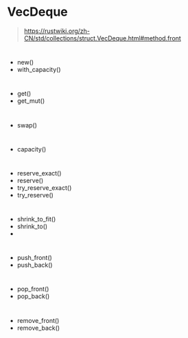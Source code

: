 # VecDeque
> https://rustwiki.org/zh-CN/std/collections/struct.VecDeque.html#method.front

# 
- new()
- with_capacity()

#
- get()
- get_mut()

# 
- swap()

# 
- capacity()

#
- reserve_exact()
- reserve()
- try_reserve_exact()
- try_reserve()

# 
- shrink_to_fit()
- shrink_to()
- 

# 
- push_front()
- push_back()

# 
- pop_front()
- pop_back()

# 
- remove_front()
- remove_back()
